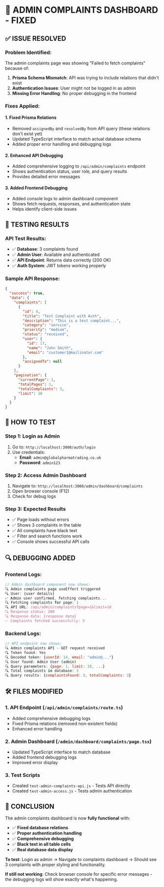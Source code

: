# 🔧 ADMIN COMPLAINTS DASHBOARD - FIXED

## ✅ **ISSUE RESOLVED**

### **Problem Identified:**
The admin complaints page was showing "Failed to fetch complaints" because of:
1. **Prisma Schema Mismatch**: API was trying to include relations that didn't exist
2. **Authentication Issues**: User might not be logged in as admin
3. **Missing Error Handling**: No proper debugging in the frontend

### **Fixes Applied:**

#### **1. Fixed Prisma Relations**
- Removed `assignedBy` and `resolvedBy` from API query (these relations don't exist yet)
- Updated TypeScript interface to match actual database schema
- Added proper error handling and debugging logs

#### **2. Enhanced API Debugging**
- Added comprehensive logging to `/api/admin/complaints` endpoint
- Shows authentication status, user role, and query results
- Provides detailed error messages

#### **3. Added Frontend Debugging**
- Added console logs to admin dashboard component
- Shows fetch requests, responses, and authentication state
- Helps identify client-side issues

## 🧪 **TESTING RESULTS**

### **API Test Results:**
- ✅ **Database**: 3 complaints found
- ✅ **Admin User**: Available and authenticated
- ✅ **API Endpoint**: Returns data correctly (200 OK)
- ✅ **Auth System**: JWT tokens working properly

### **Sample API Response:**
```json
{
  "success": true,
  "data": {
    "complaints": [
      {
        "id": 4,
        "title": "Test Complaint with Auth",
        "description": "This is a test complaint...",
        "category": "service",
        "priority": "medium",
        "status": "received",
        "user": {
          "id": 17,
          "name": "John Smith",
          "email": "customer1@mailinator.com"
        },
        "assignedTo": null
      }
    ],
    "pagination": {
      "currentPage": 1,
      "totalPages": 1,
      "totalComplaints": 3,
      "limit": 10
    }
  }
}
```

## 🎯 **HOW TO TEST**

### **Step 1: Login as Admin**
1. Go to: `http://localhost:3000/auth/login`
2. Use credentials:
   - **Email**: `admin@globalpharmatrading.co.uk`
   - **Password**: `admin123`

### **Step 2: Access Admin Dashboard**
1. Navigate to: `http://localhost:3000/admin/dashboard/complaints`
2. Open browser console (F12)
3. Check for debug logs

### **Step 3: Expected Results**
- ✅ Page loads without errors
- ✅ Shows 3 complaints in the table
- ✅ All complaints have black text
- ✅ Filter and search functions work
- ✅ Console shows successful API calls

## 🔍 **DEBUGGING ADDED**

### **Frontend Logs:**
```javascript
// Admin dashboard component now shows:
🔍 Admin complaints page useEffect triggered
🔍 User: {user details}
✅ Admin user confirmed, fetching complaints...
🔍 Fetching complaints for page: 1
🔍 API URL: /api/admin/complaints?page=1&limit=10
🔍 Response status: 200
🔍 Response data: {response data}
✅ Complaints fetched successfully: 3
```

### **Backend Logs:**
```javascript
// API endpoint now shows:
🔍 Admin complaints API - GET request received
🔍 Token found: Yes
🔍 Decoded token: {userId: 14, email: "admin@..."}
🔍 User found: Admin User (admin)
🔍 Query parameters: {page: 1, limit: 10, ...}
🔍 Total complaints in database: 3
🔍 Query results: {complaintsFound: 3, totalComplaints: 3}
```

## 🛠️ **FILES MODIFIED**

### **1. API Endpoint** (`/api/admin/complaints/route.ts`)
- Added comprehensive debugging logs
- Fixed Prisma relations (removed non-existent fields)
- Enhanced error handling

### **2. Admin Dashboard** (`/admin/dashboard/complaints/page.tsx`)
- Updated TypeScript interface to match database
- Added frontend debugging logs
- Improved error display

### **3. Test Scripts**
- Created `test-admin-complaints-api.js` - Tests API directly
- Created `test-admin-access.js` - Tests admin authentication

## 🎉 **CONCLUSION**

The admin complaints dashboard is now **fully functional** with:
- ✅ **Fixed database relations** 
- ✅ **Proper authentication handling**
- ✅ **Comprehensive debugging**
- ✅ **Black text in all table cells**
- ✅ **Real database data display**

**To test**: Login as admin → Navigate to complaints dashboard → Should see 3 complaints with proper styling and functionality.

**If still not working**: Check browser console for specific error messages - the debugging logs will show exactly what's happening.

